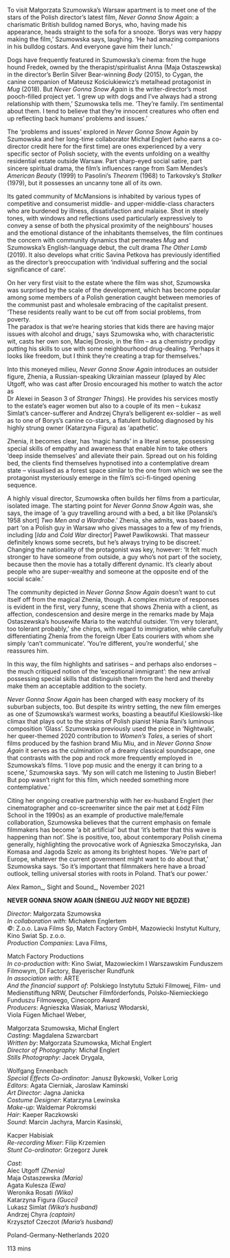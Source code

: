 
To visit Małgorzata Szumowska’s Warsaw apartment is to meet one of the stars of the Polish director’s latest film, _Never Gonna Snow Again_: a charismatic British bulldog named Borys, who, having made his appearance, heads straight to the sofa for a snooze. ‘Borys was very happy making the film,’ Szumowska says, laughing. ‘He had amazing companions in his bulldog costars. And everyone gave him their lunch.’

Dogs have frequently featured in Szumowska’s cinema: from the huge hound Fredek, owned by the therapist/spiritualist Anna (Maja Ostaszewska) in the director’s Berlin Silver Bear-winning _Body_ (2015), to Cygan, the canine companion of Mateusz Kościukiewicz’s metalhead protagonist in _Mug_ (2018). But _Never Gonna Snow Again_ is the writer-director’s most pooch-filled project yet. ‘I grew up with dogs and I’ve always had a strong relationship with them,’ Szumowska tells me. ‘They’re family. I’m sentimental about them. I tend to believe that they’re innocent creatures who often end up reflecting back humans’ problems and issues.’

The ‘problems and issues’ explored in _Never Gonna Snow Again_ by Szumowska and her long-time collaborator Michał Englert (who earns a co-director credit here for the first time) are ones experienced by a very specific sector of Polish society, with the events unfolding on a wealthy residential estate outside Warsaw. Part sharp-eyed social satire, part sincere spiritual drama, the film’s influences range from Sam Mendes’s _American Beauty_ (1999) to Pasolini’s _Theorem_ (1968) to Tarkovsky’s _Stalker_ (1979), but it possesses an uncanny tone all of its own.

Its gated community of McMansions is inhabited by various types of competitive and consumerist middle- and upper-middle-class characters who are burdened by illness, dissatisfaction and malaise. Shot in steely tones, with windows and reflections used particularly expressively to convey a sense of both the physical proximity of the neighbours’ houses and the emotional distance of the inhabitants themselves, the film continues the concern with community dynamics that permeates _Mug_ and Szumowska’s English-language debut, the cult drama _The Other Lamb_ (2019). It also develops what critic Savina Petkova has previously identified as the director’s preoccupation with ‘individual suffering and the social significance of care’.

On her very first visit to the estate where the film was shot, Szumowska was surprised by the scale of the development, which has become popular among some members of a Polish generation caught between memories of the communist past and wholesale embracing of the capitalist present. ‘These residents really want to be cut off from social problems, from poverty.  
The paradox is that we’re hearing stories that kids there are having major issues with alcohol and drugs,’ says Szumowska who, with characteristic wit, casts her own son, Maciej Drosio, in the film – as a chemistry prodigy putting his skills to use with some neighbourhood drug-dealing. ‘Perhaps it looks like freedom, but I think they’re creating a trap for themselves.’

Into this moneyed milieu, _Never Gonna Snow Again_ introduces an outsider figure, Zhenia, a Russian-speaking Ukrainian masseur (played by Alec Utgoff, who was cast after Drosio encouraged his mother to watch the actor as  
Dr Alexei in Season 3 of _Stranger Things_). He provides his services mostly to the estate’s eager women but also to a couple of its men – Łukasz Simlat’s cancer-sufferer and Andrzej Chyra’s belligerent ex-soldier – as well as to one of Borys’s canine co-stars, a flatulent bulldog diagnosed by his highly strung owner (Katarzyna Figura) as ‘apathetic’.

Zhenia, it becomes clear, has ‘magic hands’ in a literal sense, possessing special skills of empathy and awareness that enable him to take others ‘deep inside themselves’ and alleviate their pain. Spread out on his folding bed, the clients find themselves hypnotised into a contemplative dream state – visualised as a forest space similar to the one from which we see the protagonist mysteriously emerge in the film’s sci-fi-tinged opening sequence.

A highly visual director, Szumowska often builds her films from a particular, isolated image. The starting point for _Never Gonna Snow Again_ was, she says, the image of ‘a guy travelling around with a bed, a bit like [Polanski’s 1958 short] _Two Men and a Wardrobe_.’ Zhenia, she admits, was based in part ‘on a Polish guy in Warsaw who gives massages to a few of my friends, including [_Ida_ and _Cold War_ director] Paweł Pawlikowski. That masseur definitely knows some secrets, but he’s always trying to be discreet.’ Changing the nationality of the protagonist was key, however: ‘It felt much stronger to have someone from outside, a guy who’s not part of the society, because then the movie has a totally different dynamic. It’s clearly about people who are super-wealthy and someone at the opposite end of the social scale.’

The community depicted in _Never Gonna Snow Again_ doesn’t want to cut itself off from the magical Zhenia, though. A complex mixture of responses is evident in the first, very funny, scene that shows Zhenia with a client, as affection, condescension and desire merge in the remarks made by Maja Ostaszewska’s housewife Maria to the watchful outsider. ‘I’m very tolerant, too tolerant probably,’ she chirps, with regard to immigration, while carefully differentiating Zhenia from the foreign Uber Eats couriers with whom she simply ‘can’t communicate’. ‘You’re different, you’re wonderful,’ she reassures him.

In this way, the film highlights and satirises – and perhaps also endorses – the much critiqued notion of the ‘exceptional immigrant’: the new arrival possessing special skills that distinguish them from the herd and thereby make them an acceptable addition to the society.

_Never Gonna Snow Again_ has been charged with easy mockery of its suburban subjects, too. But despite its wintry setting, the new film emerges as one of Szumowska’s warmest works, boasting a beautiful Kieślowski-like climax that plays out to the strains of Polish pianist Hania Rani’s luminous composition ‘Glass’. Szumowska previously used the piece in ‘Nightwalk’, her queer-themed 2020 contribution to _Women’s Tales_, a series of short films produced by the fashion brand Miu Miu, and in _Never Gonna Snow Again_ it serves as the culmination of a dreamy classical soundscape, one that contrasts with the pop and rock more frequently employed in Szumowska’s films. ‘I love pop music and the energy it can bring to a scene,’ Szumowska says. ‘My son will catch me listening to Justin Bieber! But pop wasn’t right for this film, which needed something more contemplative.’

Citing her ongoing creative partnership with her ex-husband Englert (her cinematographer and co-screenwriter since the pair met at Łódź Film School in the 1990s) as an example of productive male/female collaboration, Szumowska believes that the current emphasis on female filmmakers has become ‘a bit artificial’ but that ‘it’s better that this wave is happening than not’. She is positive, too, about contemporary Polish cinema generally, highlighting the provocative work of Agnieszka Smoczyńska, Jan Komasa and Jagoda Szelc as among its brightest hopes. ‘We’re part of Europe, whatever the current government might want to do about that,’ Szumowska says. ‘So it’s important that filmmakers here have a broad outlook, telling universal stories with roots in Poland. That’s our power.’

Alex Ramon_, Sight and Sound_, November 2021


**NEVER GONNA SNOW AGAIN (ŚNIEGU JUŻ NIGDY NIE BĘDZIE)**

_Director_: Małgorzata Szumowska  
_In collaboration with_: Michałem Englertem  
_©_: Z.o.o. Lava Films Sp, Match Factory GmbH, Mazowiecki Instytut Kultury, Kino Swiat Sp. z.o.o.  
_Production Companies_: Lava Films,

Match Factory Productions  
_In co-production with_: Kino Swiat, Mazowieckim I Warszawskim Funduszem Filmowym, DI Factory, Bayerischer Rundfunk  
_In association with_: ARTE  
_And the financial support of_: Polskiego Instytutu Sztuki Filmowej, Film- und Medienstiftung NRW, Deutscher Filmförderfonds, Polsko-Niemieckiego Funduszu Filmowego, Cinecopro Award  
_Producers_: Agnieszka Wasiak, Mariusz Włodarski,  
Viola Fügen Michael Weber,

Małgorzata Szumowska, Michał Englert  
_Casting_: Magdalena Szwarcbart  
_Written by_: Małgorzata Szumowska, Michał Englert  
_Director of Photography_: Michał Englert  
_Stills Photography_: Jacek Drygala,

Wolfgang Ennenbach  
_Special Effects Co-ordinator_: Janusz Bykowski, Volker Lorig  
_Editors_: Agata Cierniak, Jaroslaw Kaminski  
_Art Director_: Jagna Janicka  
_Costume Designer_: Katarzyna Lewinska  
_Make-up_: Waldemar Pokromski  
_Hair_: Kaeper Raczkowski  
_Sound_: Marcin Jachyra, Marcin Kasinski,

Kacper Habisiak  
_Re-recording Mixer_: Filip Krzemien  
_Stunt Co-ordinator_: Grzegorz Jurek

_Cast:_  
Alec Utgoff _(Zhenia)_  
Maja Ostaszewska _(Maria)_  
Agata Kulesza _(Ewa)_  
Weronika Rosati _(Wika)_  
Katarzyna Figura _(Gucci)_  
Lukasz Simlat _(Wika’s husband)_  
Andrzej Chyra _(captain)_  
Krzysztof Czeczot _(Maria’s husband)_

Poland-Germany-Netherlands 2020

113 mins
<!--stackedit_data:
eyJoaXN0b3J5IjpbMjAyNTI3MzIyNl19
-->